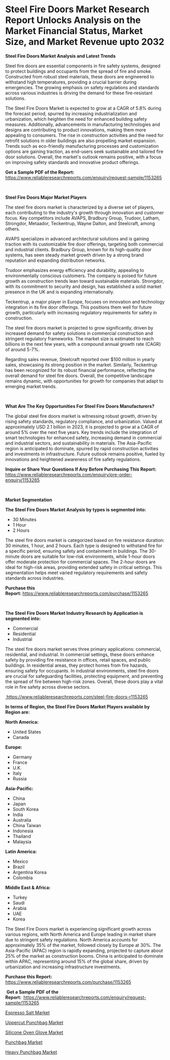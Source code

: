 <p><h1>Steel Fire Doors Market Research Report Unlocks Analysis on the Market Financial Status, Market Size, and Market Revenue upto 2032</h1></p><p><strong>Steel Fire Doors Market Analysis and Latest Trends</strong></p>
<p><p>Steel fire doors are essential components in fire safety systems, designed to protect buildings and occupants from the spread of fire and smoke. Constructed from robust steel materials, these doors are engineered to withstand high temperatures, providing a crucial barrier during emergencies. The growing emphasis on safety regulations and standards across various industries is driving the demand for these fire-resistant solutions.</p><p>The Steel Fire Doors Market is expected to grow at a CAGR of 5.8% during the forecast period, spurred by increasing industrialization and urbanization, which heighten the need for enhanced building safety measures. Additionally, advancements in manufacturing technologies and designs are contributing to product innovations, making them more appealing to consumers. The rise in construction activities and the need for retrofit solutions in older buildings are also propelling market expansion. Trends such as eco-friendly manufacturing processes and customization options are gaining traction, as end-users seek sustainable and tailored fire door solutions. Overall, the market's outlook remains positive, with a focus on improving safety standards and innovative product offerings.</p></p>
<p><strong>Get a Sample PDF of the Report:&nbsp;</strong> <a href="https://www.reliableresearchreports.com/enquiry/request-sample/1153265?utm_campaign=115&utm_medium=2&utm_source=Github&utm_content=ia&utm_term=07022025&utm_id=steel-fire-doors">https://www.reliableresearchreports.com/enquiry/request-sample/1153265</a></p>
<p>&nbsp;</p>
<p><strong>Steel Fire Doors Major Market Players</strong></p>
<p><p>The steel fire doors market is characterized by a diverse set of players, each contributing to the industry's growth through innovation and customer focus. Key competitors include AVAPS, Bradbury Group, Trudoor, Latham, Strongdor, Metaador, Teckentrup, Wayne Dalton, and Steelcraft, among others.</p><p>AVAPS specializes in advanced architectural solutions and is gaining traction with its customizable fire door offerings, targeting both commercial and industrial clients. Bradbury Group, known for its high-quality door systems, has seen steady market growth driven by a strong brand reputation and expanding distribution networks.</p><p>Trudoor emphasizes energy efficiency and durability, appealing to environmentally conscious customers. The company is poised for future growth as construction trends lean toward sustainable materials. Strongdor, with its commitment to security and design, has established a solid market presence in the UK and is expanding internationally.</p><p>Teckentrup, a major player in Europe, focuses on innovation and technology integration in its fire door offerings. This positions them well for future growth, particularly with increasing regulatory requirements for safety in construction. </p><p>The steel fire doors market is projected to grow significantly, driven by increased demand for safety solutions in commercial construction and stringent regulatory frameworks. The market size is estimated to reach billions in the next few years, with a compound annual growth rate (CAGR) of around 5-7%.</p><p>Regarding sales revenue, Steelcraft reported over $100 million in yearly sales, showcasing its strong position in the market. Similarly, Teckentrup has been recognized for its robust financial performance, reflecting the overall demand for steel fire doors. Overall, the competitive landscape remains dynamic, with opportunities for growth for companies that adapt to emerging market trends.</p></p>
<p>&nbsp;</p>
<p><strong>What Are The Key Opportunities For Steel Fire Doors Manufacturers?</strong></p>
<p><p>The global steel fire doors market is witnessing robust growth, driven by rising safety standards, regulatory compliance, and urbanization. Valued at approximately USD 2.1 billion in 2023, it is projected to grow at a CAGR of around 5% over the next five years. Key trends include the integration of smart technologies for enhanced safety, increasing demand in commercial and industrial sectors, and sustainability in materials. The Asia-Pacific region is anticipated to dominate, spurred by rapid construction activities and investments in infrastructure. Future outlook remains positive, fueled by innovations and heightened awareness of fire safety regulations.</p></p>
<p><strong>Inquire or Share Your Questions If Any Before Purchasing This Report:</strong> <a href="https://www.reliableresearchreports.com/enquiry/pre-order-enquiry/1153265?utm_campaign=115&utm_medium=2&utm_source=Github&utm_content=ia&utm_term=07022025&utm_id=steel-fire-doors">https://www.reliableresearchreports.com/enquiry/pre-order-enquiry/1153265</a></p>
<p>&nbsp;</p>
<p><strong>Market Segmentation</strong></p>
<p><strong>The Steel Fire Doors Market Analysis by types is segmented into:</strong></p>
<p><ul><li>30 Minutes</li><li>1 Hour</li><li>2 Hours</li></ul></p>
<p><p>The steel fire doors market is categorized based on fire resistance duration: 30 minutes, 1 hour, and 2 hours. Each type is designed to withstand fire for a specific period, ensuring safety and containment in buildings. The 30-minute doors are suitable for low-risk environments, while 1-hour doors offer moderate protection for commercial spaces. The 2-hour doors are ideal for high-risk areas, providing extended safety in critical settings. This segmentation helps meet varied regulatory requirements and safety standards across industries.</p></p>
<p><strong>Purchase this Report:&nbsp;</strong><a href="https://www.reliableresearchreports.com/purchase/1153265?utm_campaign=115&utm_medium=2&utm_source=Github&utm_content=ia&utm_term=07022025&utm_id=steel-fire-doors">https://www.reliableresearchreports.com/purchase/1153265</a></p>
<p>&nbsp;</p>
<p><strong>The Steel Fire Doors Market Industry Research by Application is segmented into:</strong></p>
<p><ul><li>Commercial</li><li>Residential</li><li>Industrial</li></ul></p>
<p><p>The steel fire doors market serves three primary applications: commercial, residential, and industrial. In commercial settings, these doors enhance safety by providing fire resistance in offices, retail spaces, and public buildings. In residential areas, they protect homes from fire hazards, ensuring safety for occupants. In industrial environments, steel fire doors are crucial for safeguarding facilities, protecting equipment, and preventing the spread of fire between high-risk zones. Overall, these doors play a vital role in fire safety across diverse sectors.</p></p>
<p><a href="https://www.reliableresearchreports.com/steel-fire-doors-r1153265?utm_campaign=115&utm_medium=2&utm_source=Github&utm_content=ia&utm_term=07022025&utm_id=steel-fire-doors">&nbsp;https://www.reliableresearchreports.com/steel-fire-doors-r1153265</a></p>
<p><strong>In terms of Region, the Steel Fire Doors Market Players available by Region are:</strong></p>
<p>
    <p> <strong> North America: </strong>
        <ul>
            <li>United States</li>
            <li>Canada</li>
        </ul>
        </p> 
    <p> <strong> Europe: </strong>
        <ul>
            <li>Germany</li>
            <li>France</li>
            <li>U.K.</li>
            <li>Italy</li>
            <li>Russia</li>
        </ul>
        </p> 
    <p> <strong> Asia-Pacific: </strong>
        <ul>
            <li>China</li>
            <li>Japan</li>
            <li>South Korea</li>
            <li>India</li>
            <li>Australia</li>
            <li>China Taiwan</li>
            <li>Indonesia</li>
            <li>Thailand</li>
            <li>Malaysia</li>
        </ul>
        </p> 
    <p> <strong> Latin America: </strong>
        <ul>
            <li>Mexico</li>
            <li>Brazil</li>
            <li>Argentina Korea</li>
            <li>Colombia</li>
        </ul>
        </p> 
    <p> <strong> Middle East & Africa: </strong>
        <ul>
            <li>Turkey</li>
            <li>Saudi</li>
            <li>Arabia</li>
            <li>UAE</li>
            <li>Korea</li>
        </ul>
    </p>
    </p>
<p><p>The Steel Fire Doors market is experiencing significant growth across various regions, with North America and Europe leading in market share due to stringent safety regulations. North America accounts for approximately 35% of the market, followed closely by Europe at 30%. The Asia-Pacific (APAC) region is rapidly expanding, projected to capture about 25% of the market as construction booms. China is anticipated to dominate within APAC, representing around 15% of the global share, driven by urbanization and increasing infrastructure investments.</p></p>
<p><strong>Purchase this Report: </strong><a href="https://www.reliableresearchreports.com/purchase/1153265?utm_campaign=115&utm_medium=2&utm_source=Github&utm_content=ia&utm_term=07022025&utm_id=steel-fire-doors">https://www.reliableresearchreports.com/purchase/1153265</a></p>
<p>&nbsp;<strong>Get a Sample PDF of the Report:&nbsp;&nbsp;</strong><a href="https://www.reliableresearchreports.com/enquiry/request-sample/1153265?utm_campaign=115&utm_medium=2&utm_source=Github&utm_content=ia&utm_term=07022025&utm_id=steel-fire-doors">https://www.reliableresearchreports.com/enquiry/request-sample/1153265</a></p>
<p><strong></strong></p>
<p><p><a href="https://github.com/balapopepi/Market-Research-Report-List-1/blob/main/espresso-salt-market.md?utm_campaign=115&utm_medium=2&utm_source=Github&utm_content=ia&utm_term=07022025&utm_id=steel-fire-doors">Espresso Salt Market</a></p><p><a href="https://github.com/tashipmhuiri/Market-Research-Report-List-1/blob/main/uppercut-punchbag-market.md?utm_campaign=115&utm_medium=2&utm_source=Github&utm_content=ia&utm_term=07022025&utm_id=steel-fire-doors">Uppercut Punchbag Market</a></p><p><a href="https://github.com/pimanoruman/Market-Research-Report-List-1/blob/main/silicone-oven-glove-market.md?utm_campaign=115&utm_medium=2&utm_source=Github&utm_content=ia&utm_term=07022025&utm_id=steel-fire-doors">Silicone Oven Glove Market</a></p><p><a href="https://github.com/adyawafurber1/Market-Research-Report-List-1/blob/main/punchbag-market.md?utm_campaign=115&utm_medium=2&utm_source=Github&utm_content=ia&utm_term=07022025&utm_id=steel-fire-doors">Punchbag Market</a></p><p><a href="https://github.com/akrachveslov/Market-Research-Report-List-1/blob/main/heavy-punchbag-market.md?utm_campaign=115&utm_medium=2&utm_source=Github&utm_content=ia&utm_term=07022025&utm_id=steel-fire-doors">Heavy Punchbag Market</a></p></p>